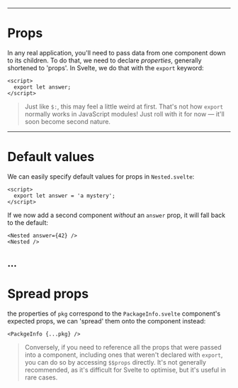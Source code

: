 ------
# **Props**
In any real application, you'll need to pass data from one component down to its children. To do that, we need to declare _properties_, generally shortened to 'props'. In Svelte, we do that with the `export` keyword:  
```svelte title="./declaring-props/Nested.svelte" /export/
<script>
  export let answer;
</script>
```
> Just like `$:`, this may feel a little weird at first. That's not how `export` normally works in JavaScript modules! Just roll with it for now — it'll soon become second nature.

------
# **Default values**
We can easily specify default values for props in <code data-file="./declaring-props/Nested.svelte">Nested.svelte</code>:
```svelte title="./declaring-props/Nested.svelte" /= 'a mystery'/
<script>
  export let answer = 'a mystery';
</script>
```
If we now add a second component _without_ an `answer` prop, it will fall back to the default:
```svelte title="src/routes/part1/props/+page.svelte" "<Nested />"
<Nested answer={42} />
<Nested />
```
...
------
# **Spread props**
the properties of `pkg` correspond to the <code data-file="./spread-props/PackgeInfo.svelte">PackageInfo.svelte</code> component's expected props, we can 'spread' them onto the component instead:
```svelte title="src/routes/part1/props/+page.svelte" "{...pkg}"
<PackgeInfo {...pkg} />
```
> Conversely, if you need to reference all the props that were passed into a component, including ones that weren't declared with `export`, you can do so by accessing `$$props` directly. It's not generally recommended, as it's difficult for Svelte to optimise, but it's useful in rare cases.